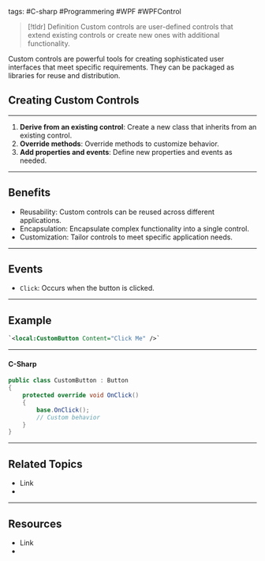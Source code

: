 tags: #C-sharp #Programmering #WPF #WPFControl

> [!tldr] Definition
> Custom controls are user-defined controls that extend existing controls or create new ones with additional functionality.

Custom controls are powerful tools for creating sophisticated user interfaces that meet specific requirements. They can be packaged as libraries for reuse and distribution.
## Creating Custom Controls
---
1. **Derive from an existing control**: Create a new class that inherits from an existing control. 
2. **Override methods**: Override methods to customize behavior. 
3. **Add properties and events**: Define new properties and events as needed.

---

## Benefits
- Reusability: Custom controls can be reused across different applications. 
- Encapsulation: Encapsulate complex functionality into a single control. 
- Customization: Tailor controls to meet specific application needs.

---

## Events
- `Click`: Occurs when the button is clicked.

---

## Example
```xml
`<local:CustomButton Content="Click Me" />`
```

---

#### C-Sharp
```csharp
public class CustomButton : Button
{
    protected override void OnClick()
    {
        base.OnClick();
        // Custom behavior
    }
}

```

---

## Related Topics
- Link
- 

---

## Resources
- Link
- 